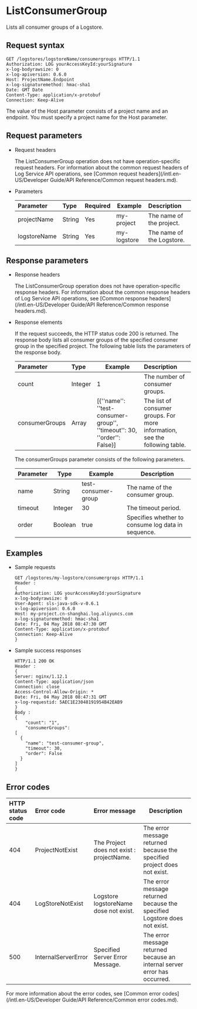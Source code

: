 # ListConsumerGroup

Lists all consumer groups of a Logstore.

## Request syntax

```
GET /logstores/logstoreName/consumergroups HTTP/1.1
Authorization: LOG yourAccessKeyId:yourSignature
x-log-bodyrawsize: 0
x-log-apiversion: 0.6.0
Host: ProjectName.Endpoint
x-log-signaturemethod: hmac-sha1
Date: GMT Date
Content-Type: application/x-protobuf
Connection: Keep-Alive
```

The value of the Host parameter consists of a project name and an endpoint. You must specify a project name for the Host parameter.

## Request parameters

-   Request headers

    The ListConsumerGroup operation does not have operation-specific request headers. For information about the common request headers of Log Service API operations, see [Common request headers](/intl.en-US/Developer Guide/API Reference/Common request headers.md).

-   Parameters

    |Parameter|Type|Required|Example|Description|
    |:--------|:---|:-------|-------|:----------|
    |projectName|String|Yes|my-project|The name of the project.|
    |logstoreName|String|Yes|my-logstore|The name of the Logstore.|


## Response parameters

-   Response headers

    The ListConsumerGroup operation does not have operation-specific response headers. For information about the common response headers of Log Service API operations, see [Common response headers](/intl.en-US/Developer Guide/API Reference/Common response headers.md).

-   Response elements

    If the request succeeds, the HTTP status code 200 is returned. The response body lists all consumer groups of the specified consumer group in the specified project. The following table lists the parameters of the response body.

    |Parameter|Type|Example|Description|
    |:--------|:---|-------|:----------|
    |count|Integer|1|The number of consumer groups.|
    |consumerGroups|Array|\[\{''name'': ''test-consumer-group'', ''timeout'': 30, ''order'': False\}\]|The list of consumer groups. For more information, see the following table.|

    The consumerGroups parameter consists of the following parameters.

    |Parameter|Type|Example|Description|
    |---------|----|-------|-----------|
    |name|String|test-consumer-group|The name of the consumer group.|
    |timeout|Integer|30|The timeout period.|
    |order|Boolean|true|Specifies whether to consume log data in sequence.|


## Examples

-   Sample requests

    ```
    GET /logstores/my-logstore/consumergrops HTTP/1.1
    Header :
    {
    Authorization: LOG yourAccessKeyId:yourSignature
    x-log-bodyrawsize: 0
    User-Agent: sls-java-sdk-v-0.6.1
    x-log-apiversion: 0.6.0
    Host: my-project.cn-shanghai.log.aliyuncs.com
    x-log-signaturemethod: hmac-sha1
    Date: Fri, 04 May 2018 08:47:30 GMT
    Content-Type: application/x-protobuf
    Connection: Keep-Alive
    }
    ```

-   Sample success responses

    ```
    HTTP/1.1 200 OK
    Header :
    {
    Server: nginx/1.12.1
    Content-Type: application/json
    Connection: close
    Access-Control-Allow-Origin: *
    Date: Fri, 04 May 2018 08:47:31 GMT
    x-log-requestid: 5AEC1E23048191954B42EAB9
    }
    Body :
    {
        "count": "1",
        "consumerGroups": 
    [
      {
        "name": "test-consumer-group",
        "timeout": 30,
        "order": False
      }
    ]
    }
    ```


## Error codes

|HTTP status code|Error code|Error message|Description|
|:---------------|:---------|:------------|-----------|
|404|ProjectNotExist|The Project does not exist : projectName.|The error message returned because the specified project does not exist.|
|404|LogStoreNotExist|Logstore logstoreName dose not exist.|The error message returned because the specified Logstore does not exist.|
|500|InternalServerError|Specified Server Error Message.|The error message returned because an internal server error has occurred.|

For more information about the error codes, see [Common error codes](/intl.en-US/Developer Guide/API Reference/Common error codes.md).

